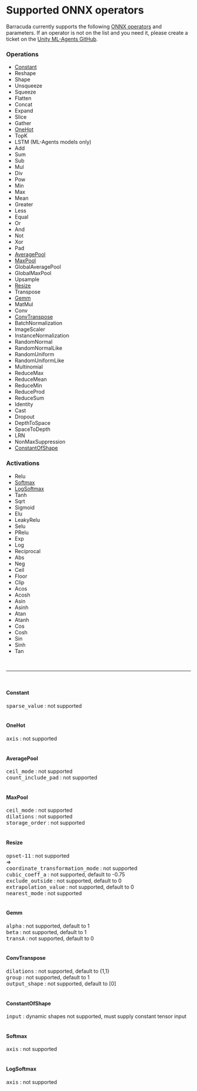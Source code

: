 # Supported ONNX operators

Barracuda currently supports the following [ONNX operators](https://github.com/onnx/onnx/blob/master/docs/Operators.md) and parameters. If an operator is not  on the list and you need it, please create a ticket on the [Unity ML-Agents GitHub](https://github.com/Unity-Technologies/ml-agents/issues).

### Operations
* <a href="#Constant">Constant</a>
* Reshape
* Shape
* Unsqueeze
* Squeeze
* Flatten
* Concat
* Expand
* Slice
* Gather
* <a href="#OneHot">OneHot</a>
* TopK
* LSTM (ML-Agents models only)
* Add
* Sum
* Sub
* Mul
* Div
* Pow
* Min
* Max
* Mean
* Greater
* Less
* Equal
* Or
* And
* Not
* Xor
* Pad
* <a href="#AveragePool">AveragePool</a>
* <a href="#MaxPool">MaxPool</a>
* GlobalAveragePool
* GlobalMaxPool
* Upsample
* <a href="#Resize">Resize</a>
* Transpose
* <a href="#Gemm">Gemm</a>
* MatMul
* Conv
* <a href="#ConvTranspose">ConvTranspose</a>
* BatchNormalization
* ImageScaler
* InstanceNormalization
* RandomNormal
* RandomNormalLike
* RandomUniform
* RandomUniformLike
* Multinomial
* ReduceMax
* ReduceMean
* ReduceMin
* ReduceProd
* ReduceSum
* Identity
* Cast
* Dropout
* DepthToSpace
* SpaceToDepth
* LRN
* NonMaxSuppression
* <a href="#ConstantOfShape">ConstantOfShape</a>
  

### Activations
* Relu
* <a href="#Softmax">Softmax</a>
* <a href="#LogSoftmax">LogSoftmax</a>
* Tanh
* Sqrt
* Sigmoid
* Elu
* LeakyRelu
* Selu
* PRelu
* Exp
* Log
* Reciprocal
* Abs
* Neg
* Ceil
* Floor
* Clip
* Acos
* Acosh
* Asin
* Asinh
* Atan
* Atanh
* Cos
* Cosh
* Sin
* Sinh
* Tan

<br/>

---
<br/>

#### <a name="Constant">**Constant**</a>
<dt><tt>sparse_value</tt> : not supported</dt>
<br/>

#### <a name="OneHot">**OneHot**</a>
<dt><tt>axis</tt> : not supported</dt>
<br/>

#### <a name="AveragePool">**AveragePool**</a>
<dt><tt>ceil_mode</tt> : not supported</dt>
<dt><tt>count_include_pad</tt> : not supported</dt>
<br/>

#### <a name="MaxPool">**MaxPool**</a>
<dt><tt>ceil_mode</tt> : not supported</dt>
<dt><tt>dilations</tt> : not supported</dt>
<dt><tt>storage_order</tt> : not supported</dt>
<br/>

#### <a name="Resize">**Resize**</a>
<dt><tt>opset-11</tt> : not supported</dt>
=>
<dt><tt>coordinate_transformation_mode</tt> : not supported</dt>
<dt><tt>cubic_coeff_a</tt> : not supported, default to -0.75</dt>
<dt><tt>exclude_outside</tt> : not supported, default to 0</dt>
<dt><tt>extrapolation_value</tt> : not supported, default to 0</dt>
<dt><tt>nearest_mode</tt> : not supported</dt>
<br/>

#### <a name="Gemm">**Gemm**</a>
<dt><tt>alpha</tt> : not supported, default to 1</dt>
<dt><tt>beta</tt> : not supported, default to 1</dt>
<dt><tt>transA</tt> : not supported, default to 0</dt>
<br/>


#### <a name="ConvTranspose">**ConvTranspose**</a>
<dt><tt>dilations</tt> : not supported, default to {1,1}</dt>
<dt><tt>group</tt> : not supported, default to 1</dt>
<dt><tt>output_shape</tt> : not supported, default to [0]</dt>
<br/>

#### <a name="ConstantOfShape">**ConstantOfShape**</a>
<dt><tt>input</tt> : dynamic shapes not supported, must supply constant tensor input</dt>
<br/>

#### <a name="Softmax">**Softmax**</a>
<dt><tt>axis</tt> : not supported</dt>
<br/>

#### <a name="LogSoftmax">**LogSoftmax**
<dt><tt>axis</tt> : not supported</dt>
<br/>

